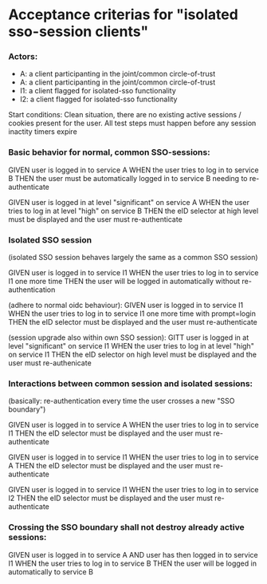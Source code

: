 # Acceptance criterias for "isolated sso-session clients"

### Actors:

- A: a client participanting in the joint/common circle-of-trust 
- A: a client participanting in the joint/common circle-of-trust 
- I1: a client flagged for isolated-sso functionality  
- I2: a client flagged for isolated-sso functionality

Start conditions:  Clean situation, there are no existing active sessions / cookies present for the user.
All test steps must happen before any session inactity timers expire


### Basic behavior for normal, common SSO-sessions:

GIVEN user is logged in to service A 
WHEN the user tries to log in to service B 
THEN the user must be automatically logged in to service B needing to re-authenticate

GIVEN user is logged in at level "significant" on service A
WHEN the user tries to log in at level "high" on service B
THEN the eID selector at high level must be displayed and the user must re-authenticate


### Isolated SSO session
(isolated SSO session behaves largely the same as a common SSO session)

GIVEN user is logged in to service I1
WHEN the user tries to log in to service I1 one more time
THEN the user will be logged in automatically without re-authentication

(adhere to normal oidc behaviour):
GIVEN user is logged in to service I1
WHEN the user tries to log in to service I1 one more time with prompt=login
THEN the eID selector must be displayed and the user must re-authenticate

(session upgrade also within own SSO session):
GITT user is logged in at level "significant" on service I1
WHEN the user tries to log in at level "high" on service I1
THEN the eID selector on high level must be displayed and the user must re-authenicate
 

### Interactions between common session and isolated sessions:
(basically: re-authentication every time the user crosses a new "SSO boundary")

GIVEN user is logged in to service A
WHEN the user tries to log in to service I1
THEN the eID selector must be displayed and the user must re-authenticate

GIVEN user is logged in to service I1
WHEN the user tries to log in to service A
THEN the eID selector must be displayed and the user must re-authenticate

GIVEN user is logged in to service I1
WHEN the user tries to log in to service I2 
THEN the eID selector must be displayed and the user must re-authenticate


### Crossing the SSO boundary shall not destroy already active sessions:

GIVEN user is logged in to service A 
AND user has then logged in to service I1
WHEN the user tries to log in to service B 
THEN the user will be logged in automatically to service B
